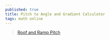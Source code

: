 ```yaml
---
published: true
title: Pitch to Angle and Gradient Calculator
tags: math online
---
```

>  [Roof and Ramp Pitch](https://www.blocklayer.com/pitchangle)
